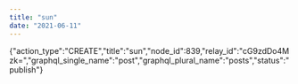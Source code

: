 ```yaml
---
title: "sun"
date: "2021-06-11"
---
```


{"action\_type":"CREATE","title":"sun","node\_id":839,"relay\_id":"cG9zdDo4Mzk=","graphql\_single\_name":"post","graphql\_plural\_name":"posts","status":"publish"}
